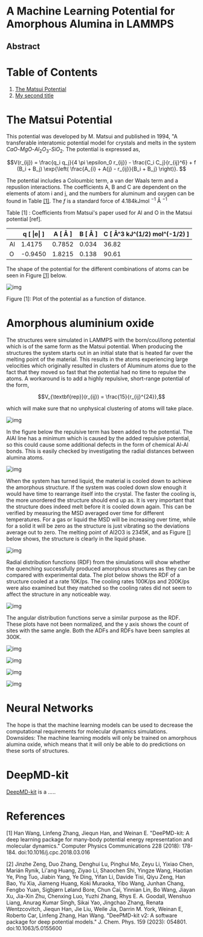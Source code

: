 


# A Machine Learning Potential for Amorphous Alumina in LAMMPS
## Abstract


# Table of Contents

1. [The Matsui Potential](#the-matsui-potential)
2. [My second title](#my-second-title)


# The Matsui Potential
This potential was developed by M. Matsui and published in 1994, "A transferable interatomic potential model for crystals and melts in the system $CaO$-$MgO$-$Al_2O_3$-$SiO_2$. The potential is expressed as,

$$V(r_{ij}) = \frac{q_i q_j}{4 \pi \epsilon_0 r_{ij}} - \frac{C_i C_j}{r_{ij}^6} + f (B_i + B_j) \exp{\left( \frac{A_{i} + A{j} - r_{ij}}{B_i + B_j} \right)}.
$$

The potential includes a Coloumbic term, a van der Waals term and a repuslion interactions. The coefficients A, B and C are dependent on the elements of atom i and j, and the numbers for aluminum and oxygen can be found in Table [[1]](#Tab1). The $f$ is a standard force of 4.184kJmol $^{-1}$ Å $^{-1}$ 


<table>
  <ttext>Table <a id="Tab1">[1]</a> : Coefficients from Matsui's paper used for Al and O in the Matsui potential [ref].
  <thead>
    <tr>
      <th></th>
      <th>q [ |e| ]</th>
      <th>A [ Å ]</th>
      <th>B [ Å ]</th>
      <th>C [ Å^3 kJ^(1/2) mol^(-1/2) ] </th>
    </tr>
  </thead>
  <tbody>
    <tr>
      <td>Al</td>
      <td>1.4175</td>
      <td>0.7852</td>
      <td>0.034</td>
      <td>36.82</td>
    </tr>
    <tr>
      <td>O</td>
      <td>-0.9450</td>
      <td>1.8215</td>
      <td>0.138</td>
      <td>90.61</td>
    </tr>
  </tbody>
</table>

The shape of the potential for the different combinations of atoms can be seen in Figure [[1]](#Fig1) below. 

![img](doc/plots/matsui.png) 

Figure <a id="Fig1">[1]</a>: Plot of the potential as a function of distance.


 

# Amorphous aluminium oxide
The structures were simulated in LAMMPS with the born/coul/long potential which is of the same form as the Matsui potential. When producing the structures the system starts out in an initial state that is heated far over the melting point of the material. This results in the atoms experiencing large velocities which originally resulted in clusters of Aluminum atoms due to the fact that they moved so fast that the potential had no time to repulse the atoms. A workaround is to add a highly repulsive, short-range potential of the form,

$$V_{\textbf{rep}}(r_{ij}) = \frac{15}{r_{ij}^{24}},$$

which will make sure that no unphysical clustering of atoms will take place.

![img](doc/plots/matsui_plus_repulsive.png)

In the figure below the repulsive term has been added to the potential. The AlAl line has a minimum which is caused by the added repulsive potential, so this could cause some additional defects in the form of chemical Al-Al bonds. This is easily checked by investigating the radial distances between alumina atoms.
 
![img](doc/plots/matsui_close.png)


When the system has turned liquid, the material is cooled down to achieve the amorphous structure. If the system was cooled down slow enough it would have time to rearrange itself into the crystal. The faster the cooling is, the more unordered the structure should end up as. It is very important that the structure does indeed melt before it is cooled down again. This can be verified by measuring the MSD averaged over time for different temperatures. For a gas or liquid the MSD will be increasing over time, while for a solid it will be zero as the structure is just vibrating so the deviations average out to zero. The melting point of Al2O3 is 2345K, and as Figure [] below shows, the structure is clearly in the liquid phase. 

![img](doc/plots/msd_a_al2o3_1.png)

Radial distribution functions (RDF) from the simulations will show whether the quenching successfully produced amorphous structures as they can be compared with experimental data. The plot below shows the RDF of a structure cooled at a rate 10K/ps. The cooling rates 100K/ps and 200K/ps were also examined but they matched so the cooling rates did not seem to affect the structure in any noticeable way. 

![img](doc/plots/rdf_10Kps.png)

The angular distribution functions serve a similar purpose as the RDF. These plots have not been normalized, and the y axis shows the count of sites with the same angle. Both the ADFs and RDFs have been samples at 300K. 

![img](doc/plots/oalo_adf.png)

![img](doc/plots/aloal_adf.png)

![img](doc/plots/ooo_adf.png)

![img](doc/plots/alalal_adf.png)



# Neural Networks
The hope is that the machine learning models can be used to decrease the computational requirements for molecular dynamics simulations. 
Downsides: 
The machine learning models will only be trained on amorphous alumina oxide, which means that it will only be able to do predictions on these sorts of structures. 

# DeepMD-kit
[DeepMD-kit](https://github.com/deepmodeling/deepmd-kit/tree/master) is a .....

# References
<a id="1">[1]</a> 
Han Wang, Linfeng Zhang, Jiequn Han, and Weinan E. "DeePMD-kit: A deep learning package for many-body potential energy representation and molecular dynamics." Computer Physics Communications 228 (2018): 178-184. doi:10.1016/j.cpc.2018.03.016

<a id="2">[2]</a> 
Jinzhe Zeng, Duo Zhang, Denghui Lu, Pinghui Mo, Zeyu Li, Yixiao Chen, Marián Rynik, Li'ang Huang, Ziyao Li, Shaochen Shi, Yingze Wang, Haotian Ye, Ping Tuo, Jiabin Yang, Ye Ding, Yifan Li, Davide Tisi, Qiyu Zeng, Han Bao, Yu Xia, Jiameng Huang, Koki Muraoka, Yibo Wang, Junhan Chang, Fengbo Yuan, Sigbjørn Løland Bore, Chun Cai, Yinnian Lin, Bo Wang, Jiayan Xu, Jia-Xin Zhu, Chenxing Luo, Yuzhi Zhang, Rhys E. A. Goodall, Wenshuo Liang, Anurag Kumar Singh, Sikai Yao, Jingchao Zhang, Renata Wentzcovitch, Jiequn Han, Jie Liu, Weile Jia, Darrin M. York, Weinan E, Roberto Car, Linfeng Zhang, Han Wang. "DeePMD-kit v2: A software package for deep potential models." J. Chem. Phys. 159 (2023): 054801. doi:10.1063/5.0155600


